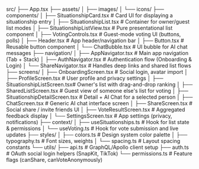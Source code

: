 src/
├── App.tsx
├── assets/
│   ├── images/
│   └── icons/
├── components/
│   ├── SituationshipCard.tsx       # Card UI for displaying a situationship entry
│   ├── SituationshipList.tsx       # Container for owner/guest list modes
│   ├── SituationshipListView.tsx   # Pure presentational list component
│   ├── VotingControls.tsx          # Guest-mode voting UI (buttons, polls)
│   ├── Header.tsx                  # App header/navigation bar
│   ├── Button.tsx                  # Reusable button component
│   └── ChatBubble.tsx              # UI bubble for AI chat messages
├── navigation/
│   ├── AppNavigator.tsx           # Main app navigation (Tab + Stack)
│   ├── AuthNavigator.tsx          # Authentication flow (Onboarding & Login)
│   └── ShareNavigator.tsx         # Handles deep links and shared list flows
├── screens/
│   ├── OnboardingScreen.tsx       # Social login, avatar import
│   ├── ProfileScreen.tsx          # User profile and privacy settings
│   ├── SituationshipListScreen.tsx# Owner's list with drag-and-drop ranking
│   ├── SharedListScreen.tsx       # Guest view of someone else's list for voting
│   ├── SituationshipDetailScreen.tsx # Detail + AI Chat for a selected person
│   ├── ChatScreen.tsx             # Generic AI chat interface screen
│   ├── ShareScreen.tsx            # Social share / invite friends UI
│   ├── VoteResultScreen.tsx       # Aggregated feedback display
│   └── SettingsScreen.tsx         # App settings (privacy, notifications)
├── context/
│   ├── useSituationships.ts       # Hook for list state & permissions
│   └── useVoting.ts               # Hook for vote submission and live updates
├── styles/
│   ├── colors.ts                  # Design system color palette
│   ├── typography.ts              # Font sizes, weights
│   └── spacing.ts                 # Layout spacing constants
└── utils/
    ├── api.ts                     # GraphQL/Apollo client setup
    ├── auth.ts                    # OAuth social login helpers (SnapKit, TikTok)
    └── permissions.ts             # Feature flags (canShare, canVoteAnonymously)